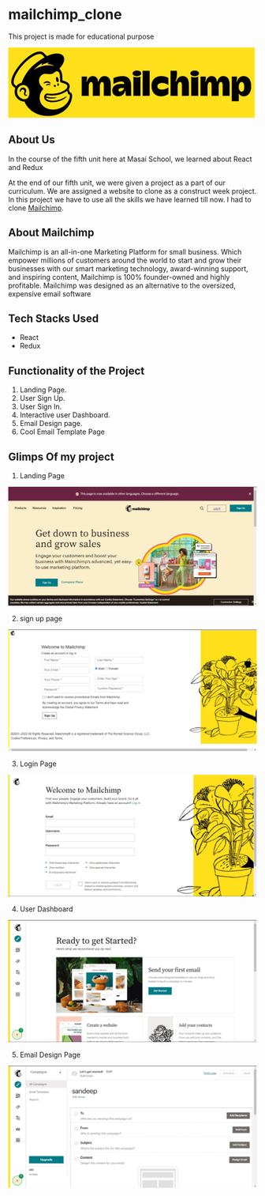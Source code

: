# mailchimp_clone
This project is made for educational purpose

<img src="https://github.com/sandeepbeherakbl/mailchimp_clone/raw/main/readme%20images/logo.jpg"/>


## About Us
In the course of the fifth unit here at Masai School, we learned about React and Redux

At the end of our fifth unit, we were given a project as a part of our curriculum. We are assigned a website to clone as a construct week project. In this project we have to use all the skills we have learned till now. I had to clone [Mailchimp](https://mailchimp.com/).

## About Mailchimp
Mailchimp is an all-in-one Marketing Platform for small business. Which empower millions of customers around the world to start and grow their businesses with our smart marketing technology, award-winning support, and inspiring content, Mailchimp is 100% founder-owned and highly profitable. Mailchimp was designed as an alternative to the oversized, expensive email software

## Tech Stacks Used
- React
- Redux

## Functionality of the Project
1. Landing Page.
2. User Sign Up.
3. User Sign In.
4. Interactive user Dashboard.
5. Email Design page.
6. Cool Email Template Page

## Glimps Of my project

1. Landing Page

<img src="https://github.com/sandeepbeherakbl/mailchimp_clone/raw/main/readme%20images/img1.jpg"/>

2. sign up page

<img src="https://github.com/sandeepbeherakbl/mailchimp_clone/raw/main/readme%20images/img2.jpg"/>

3. Login Page

<img src="https://github.com/sandeepbeherakbl/mailchimp_clone/raw/main/readme%20images/img3.jpg"/>

4. User Dashboard

<img src="https://github.com/sandeepbeherakbl/mailchimp_clone/raw/main/readme%20images/img4.jpg"/>

5. Email Design Page

<img src="https://github.com/sandeepbeherakbl/mailchimp_clone/raw/main/readme%20images/img5.jpg"/>
